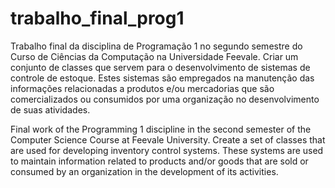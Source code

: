 # trabalho_final_prog1
Trabalho final da disciplina de Programação 1 no segundo semestre do Curso de Ciências da Computação na Universidade Feevale. Criar um conjunto de classes que servem para o desenvolvimento de sistemas de controle de estoque. Estes sistemas são empregados na manutenção das informações relacionadas a produtos e/ou mercadorias que são comercializados ou consumidos por uma organização no desenvolvimento de suas atividades.

Final work of the Programming 1 discipline in the second semester of the Computer Science Course at Feevale University. Create a set of classes that are used for developing inventory control systems. These systems are used to maintain information related to products and/or goods that are sold or consumed by an organization in the development of its activities.
